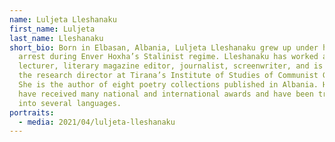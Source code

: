 ```yaml
---
name: Luljeta Lleshanaku
first_name: Luljeta
last_name: Lleshanaku
short_bio: Born in Elbasan, Albania, Luljeta Lleshanaku grew up under house
  arrest during Enver Hoxha’s Stalinist regime. Lleshanaku has worked as a
  lecturer, literary magazine editor, journalist, screenwriter, and is currently
  the research director at Tirana’s Institute of Studies of Communist Genocide.
  She is the author of eight poetry collections published in Albania. Her books
  have received many national and international awards and have been translated
  into several languages.
portraits:
  - media: 2021/04/luljeta-lleshanaku
---
```

